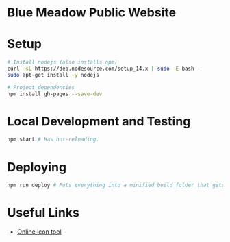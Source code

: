 # Blue Meadow Public Website

# Setup
```bash
# Install nodejs (also installs npm)
curl -sL https://deb.nodesource.com/setup_14.x | sudo -E bash -
sudo apt-get install -y nodejs

# Project dependencies
npm install gh-pages --save-dev
```

# Local Development and Testing
```bash
npm start # Has hot-reloading.
```

# Deploying
```bash
npm run deploy # Puts everything into a minified build folder that gets served to gh-pages branch.
```

# Useful Links
- [Online icon tool](https://icoconvert.com/)


